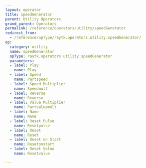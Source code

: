 ```yaml
---
layout: operator
title: speedGenerator
parent: Utility Operators
grand_parent: Operators
permalink: /reference/operators/utility/speedGenerator
redirect_from:
  - /reference/opType/raytk.operators.utility.speedGenerator/
op:
  category: utility
  name: speedGenerator
  opType: raytk.operators.utility.speedGenerator
  parameters:
  - label: Play
    name: Play
  - label: Speed
    name: Partspeed
  - label: Speed Multiplier
    name: Speedmult
  - label: Reverse
    name: Reverse
  - label: Value Multiplier
    name: Partvaluemult
  - label: Name
    name: Name
  - label: Reset Pulse
    name: Resetpulse
  - label: Reset
    name: Reset
  - label: Reset on Start
    name: Resetonstart
  - label: Reset Value
    name: Resetvalue

---
```

